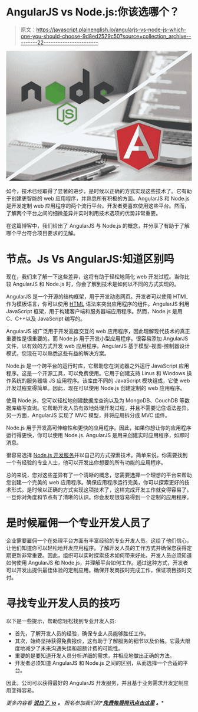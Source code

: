 # AngularJS vs Node.js:你该选哪个？

> 原文：<https://javascript.plainenglish.io/angularjs-vs-node-js-which-one-you-should-choose-9d8ed2529c50?source=collection_archive---------22----------------------->

![](img/0509992419358ac4b2bdfa747f70b939.png)

如今，技术已经取得了显著的进步，是时候以正确的方式实现这些技术了。它有助于创建更智能的 web 应用程序，并熟悉所有积极的方面。AngularJS 和 Node.js 是开发定制 web 应用程序的两个流行平台。开发者更喜欢使用这些平台。然而，了解两个平台之间的细微差异并实时利用技术选项的优势非常重要。

在这篇博客中，我们给出了 AngularJS 与 Node.js 的概念，并分享了有助于了解哪个平台符合项目要求的见解。

# 节点。Js Vs AngularJS:知道区别吗

现在，我们来了解一下这些差异，这将有助于轻松地简化 web 开发过程。当你比较 AngularJS 和 Node.js 时，你会了解到技术是如何以不同的方式实现的。

AngularJS 是一个开源的结构框架，用于开发动态网页。开发者可以使用 HTML 作为模板语言，你可以使用 [HTML](https://www.w3schools.com/html/) 语法来突出应用程序的组件。AngularJS 利用 JavaScript 框架，用于构建客户端和服务器端应用程序。然而，Node.js 是用 C、C++以及 JavaScript 编写的。

AngularJS 被广泛用于开发高度交互的 web 应用程序，因此理解现代技术的真正重要性是很重要的。而 Node.js 用于开发小型应用程序。很容易添加 AngularJS 文件，以有效的方式开发 web 应用程序。AngularJS 基于模型-视图-控制器设计模式，您现在可以熟悉这些有益的解决方案。

Node.js 是一个跨平台的运行时库，它帮助您在浏览器之外运行 JavaScript 应用程序。这是一个开源工具，可以免费使用。它用于创建支持 Linus 和 Windows 操作系统的服务器端 JS 应用程序。该库由不同的 JavaScript 模块组成，它使 web 开发过程变得简单。因此，现在可以使用 Node.js 创建定制的 web 应用程序。

使用 Node.js，您可以轻松地创建数据库查询以及为 MongoDB、CouchDB 等数据库编写查询。它帮助开发人员有效地处理开发过程，并且不需要记住语法差异。另一方面，AngularJS 实现了 MVC 模型，并将应用拆分成 MVC 组件。

Node.js 用于开发高可伸缩性和更快的应用程序。因此，如果你想让你的应用程序运行得更快，你可以使用 Node.js. AngularJS 是用来创建实时应用程序，如即时消息。

很容易选择 [Node.js 开发服务](https://www.hiddenbrains.co.uk/node-js-development.html)并以自己的方式探索技术。简单来说，你需要找到一个有经验的专业人士，他可以开发出你想要的所有功能的应用程序。

总的来说，您对这些差异有了一个清晰的概念，您需要选择一个理想的平台来帮助您创建一个完美的 web 应用程序。确保应用程序运行完美，你可以探索更好的技术形式。是时候以正确的方式实现这项技术了，这样完成开发工作就变得容易了。一旦你对角度和节点有了清晰的认识。你会发现很容易得到一个定制的应用程序。

# 是时候雇佣一个专业开发人员了

企业需要雇佣一个在处理平台方面有丰富经验的专业开发人员。这给了他们信心，让他们知道你可以轻松地开发应用程序。了解开发人员的工作方式并确保您获得定期更新非常重要。因此，组织可以实时探索技术如何带来好处。开发人员必须知道如何使用 AngularJS 和 Node.js，并理解平台如何工作。通过这种方式，开发者可以开发出提供最佳体验的定制应用。确保开发商按时完成工作，保证项目按时交付。

# 寻找专业开发人员的技巧

以下是一些提示，帮助您轻松找到专业开发人员:

*   首先，了解开发人员的经验，确保专业人员能够胜任工作。
*   其次，始终坚持获得免费报价，这有助于了解服务的细节以及价格。它最大限度地减少了未来沟通失误和超额计费的可能性。
*   重要的是要知道开发人员分析详细的需求，并相应地做出正确的方法。
*   开发者必须知道 AngularJS 和 Node.js 之间的区别，从而选择一个合适的平台。

因此，公司可以获得最好的 AngularJS 开发服务，并且基于业务需求开发定制应用变得容易。

*更多内容看* [***说白了. io***](http://plainenglish.io/) ***。*** *报名参加我们的**[***免费每周简讯点击这里***](http://newsletter.plainenglish.io/) ***。****